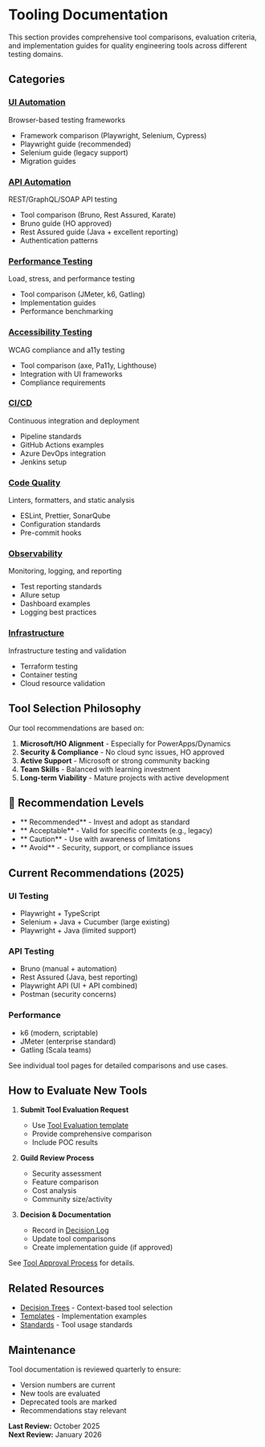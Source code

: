 # Tooling Documentation

This section provides comprehensive tool comparisons, evaluation criteria, and implementation guides for quality engineering tools across different testing domains.

## Categories

### [UI Automation](/docs/tooling/ui-automation/)
Browser-based testing frameworks
- Framework comparison (Playwright, Selenium, Cypress)
- Playwright guide (recommended)
- Selenium guide (legacy support)
- Migration guides

### [API Automation](/docs/tooling/api-automation/)
REST/GraphQL/SOAP API testing
- Tool comparison (Bruno, Rest Assured, Karate)
- Bruno guide (HO approved)
- Rest Assured guide (Java + excellent reporting)
- Authentication patterns

### [Performance Testing](/docs/tooling/performance-testing/)
Load, stress, and performance testing
- Tool comparison (JMeter, k6, Gatling)
- Implementation guides
- Performance benchmarking

### [Accessibility Testing](/docs/tooling/accessibility-testing/)
WCAG compliance and a11y testing
- Tool comparison (axe, Pa11y, Lighthouse)
- Integration with UI frameworks
- Compliance requirements

### [CI/CD](/docs/tooling/ci-cd/)
Continuous integration and deployment
- Pipeline standards
- GitHub Actions examples
- Azure DevOps integration
- Jenkins setup

### [Code Quality](/docs/tooling/code-quality/)
Linters, formatters, and static analysis
- ESLint, Prettier, SonarQube
- Configuration standards
- Pre-commit hooks

### [Observability](/docs/tooling/observability/)
Monitoring, logging, and reporting
- Test reporting standards
- Allure setup
- Dashboard examples
- Logging best practices

### [Infrastructure](/docs/tooling/infrastructure/)
Infrastructure testing and validation
- Terraform testing
- Container testing
- Cloud resource validation

## Tool Selection Philosophy

Our tool recommendations are based on:

1. **Microsoft/HO Alignment** - Especially for PowerApps/Dynamics
2. **Security & Compliance** - No cloud sync issues, HO approved
3. **Active Support** - Microsoft or strong community backing
4. **Team Skills** - Balanced with learning investment
5. **Long-term Viability** - Mature projects with active development

## 🚦 Recommendation Levels

- ** Recommended** - Invest and adopt as standard
- ** Acceptable** - Valid for specific contexts (e.g., legacy)
- ** Caution** - Use with awareness of limitations
- ** Avoid** - Security, support, or compliance issues

## Current Recommendations (2025)

### UI Testing
-  Playwright + TypeScript
-  Selenium + Java + Cucumber (large existing)
-  Playwright + Java (limited support)

### API Testing
-  Bruno (manual + automation)
-  Rest Assured (Java, best reporting)
-  Playwright API (UI + API combined)
-  Postman (security concerns)

### Performance
-  k6 (modern, scriptable)
-  JMeter (enterprise standard)
-  Gatling (Scala teams)

See individual tool pages for detailed comparisons and use cases.

## How to Evaluate New Tools

1. **Submit Tool Evaluation Request**
   - Use [Tool Evaluation template](/.github/ISSUE_TEMPLATE/tool_evaluation.yml)
   - Provide comprehensive comparison
   - Include POC results

2. **Guild Review Process**
   - Security assessment
   - Feature comparison
   - Cost analysis
   - Community size/activity

3. **Decision & Documentation**
   - Record in [Decision Log](/docs/governance/decision-log.md)
   - Update tool comparisons
   - Create implementation guide (if approved)

See [Tool Approval Process](/docs/governance/tool-approval-process.md) for details.

## Related Resources

- [Decision Trees](/docs/getting-started/decision-trees.md) - Context-based tool selection
- [Templates](/templates/) - Implementation examples
- [Standards](/docs/standards/) - Tool usage standards

## Maintenance

Tool documentation is reviewed quarterly to ensure:
- Version numbers are current
- New tools are evaluated
- Deprecated tools are marked
- Recommendations stay relevant

**Last Review:** October 2025  
**Next Review:** January 2026
